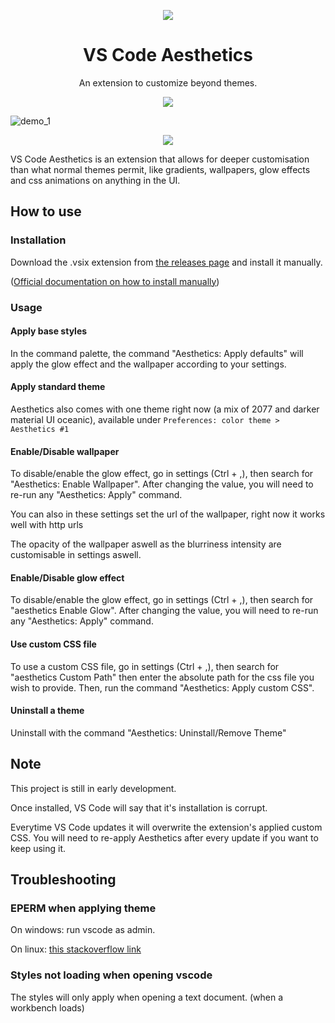 <p align="center">
  <img src="https://user-images.githubusercontent.com/8711020/142301012-41575a7f-55f3-4c02-bc16-dd2ab8a75a90.png" />
</p>
<h1 align="center">
VS Code Aesthetics
</h1>


<p align="center">
An extension to customize beyond themes.
</p>
<p align="center">
  <img src="https://user-images.githubusercontent.com/8711020/142301382-70b9893c-e4e8-444f-ae7d-856adc06e05d.png" />
</p>

![demo_1](https://user-images.githubusercontent.com/8711020/142354891-43c27b11-a106-4f22-931b-562fab20a60f.png)

<p align="center">
    <img src="https://user-images.githubusercontent.com/8711020/142301382-70b9893c-e4e8-444f-ae7d-856adc06e05d.png" />
</p>


VS Code Aesthetics is an extension that allows for deeper customisation than what normal themes permit, like gradients, wallpapers, glow effects and css animations on anything in the UI.

## How to use

### Installation
Download the .vsix extension from [the releases page](https://github.com/gcholette/vscode-aesthetics/releases) and install it manually. 

([Official documentation on how to install manually](https://code.visualstudio.com/docs/editor/extension-marketplace#_install-from-a-vsix))

### Usage
#### Apply base styles
In the command palette, the command "Aesthetics: Apply defaults" will apply the glow effect and the wallpaper according to your settings.

#### Apply standard theme
Aesthetics also comes with one theme right now (a mix of 2077 and darker material UI oceanic), available under `Preferences: color theme > Aesthetics #1`

#### Enable/Disable wallpaper
To disable/enable the glow effect, go in settings (Ctrl + ,), then search for "Aesthetics: Enable Wallpaper". After changing the value, you will need to re-run any "Aesthetics: Apply" command.

You can also in these settings set the url of the wallpaper, right now it works well with http urls

The opacity of the wallpaper aswell as the blurriness intensity are customisable in settings aswell.

#### Enable/Disable glow effect
To disable/enable the glow effect, go in settings (Ctrl + ,), then search for "aesthetics Enable Glow". After changing the value, you will need to re-run any "Aesthetics: Apply" command.

#### Use custom CSS file
To use a custom CSS file, go in settings (Ctrl + ,), then search for "aesthetics Custom Path" then enter the absolute path for the css file you wish to provide. Then, run the command "Aesthetics: Apply custom CSS".

#### Uninstall a theme
Uninstall with the command "Aesthetics: Uninstall/Remove Theme"


## Note

This project is still in early development. 

Once installed, VS Code will say that it's installation is corrupt.

Everytime VS Code updates it will overwrite the extension's applied custom CSS. You will need to re-apply Aesthetics after every update if you want to keep using it.

## Troubleshooting

### EPERM when applying theme
On windows: run vscode as admin.

On linux: [this stackoverflow link](https://stackoverflow.com/questions/67929938/running-vs-code-with-the-root-privileges-not-work-anymore-in-ubuntu-linux/68637450#68637450)

### Styles not loading when opening vscode
The styles will only apply when opening a text document. (when a workbench loads)